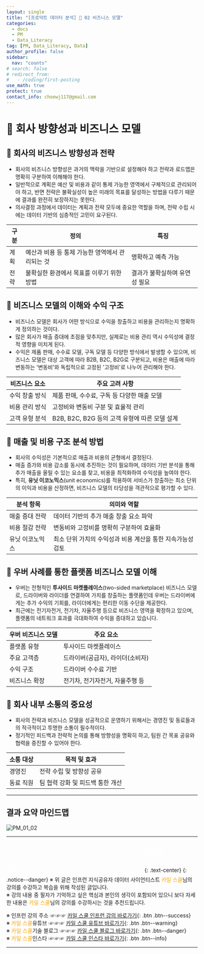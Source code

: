 ```yaml
---
layout: single
title: "[프로덕트 데이터 분석] 🔐 02 비즈니스 모델"
categories:
  - docs
  - PM
  - Data_Literacy
tag: [PM, Data_Literacy, Data]
author_profile: false
sidebar:
  nav: "counts"
# search: false
# redirect_from:
#   - /coding/first-posting
use_math: true
protect: true
contact_info: choewj117@gmail.com
---
```


# 👑 회사 방향성과 비즈니스 모델

## 🍆 회사의 비즈니스 방향성과 전략

- 회사의 비즈니스 방향성은 과거의 맥락을 기반으로 설정해야 하고 전략과 로드맵은 명확히 구분하여 이해해야 한다.
- 일반적으로 계획은 예산 및 비용과 같이 통제 가능한 영역에서 구체적으로 관리되어야 하고, 반면 전략은 불확실성이 높은 미래의 목표를 달성하는 방법을 다루기 때문에 결과를 완전히 보장하지는 못한다.
- 의사결정 과정에서 데이터는 계획과 전략 모두에 중요한 역할을 하며, 전략 수립 시에는 데이터 기반의 심층적인 고민이 요구된다.

| 구분 | 정의                                            | 특징                          |
| ---- | ----------------------------------------------- | ----------------------------- |
| 계획 | 예산과 비용 등 통제 가능한 영역에서 관리되는 것 | 명확하고 예측 가능            |
| 전략 | 불확실한 환경에서 목표를 이루기 위한 방법       | 결과가 불확실하며 유연성 필요 |

## 🍆 비즈니스 모델의 이해와 수익 구조

- 비즈니스 모델은 회사가 어떤 방식으로 수익을 창출하고 비용을 관리하는지 명확하게 정의하는 것이다.
- 많은 회사가 매출 증대에 초점을 맞추지만, 실제로는 비용 관리 역시 수익성에 결정적 영향을 미치게 된다.
- 수익은 제품 판매, 수수료 모델, 구독 모델 등 다양한 방식에서 발생할 수 있으며, 비즈니스 모델은 대상 고객에 따라 B2B, B2C, B2G로 구분되고, 비용은 매출에 따라 변동하는 '변동비'와 독립적으로 고정된 '고정비'로 나누어 관리해야 한다.

| 비즈니스 요소  | 주요 고려 사항                                |
| -------------- | --------------------------------------------- |
| 수익 창출 방식 | 제품 판매, 수수료, 구독 등 다양한 매출 모델   |
| 비용 관리 방식 | 고정비와 변동비 구분 및 효율적 관리           |
| 고객 유형 분석 | B2B, B2C, B2G 등의 고객 유형에 따른 모델 설계 |

## 🍆 매출 및 비용 구조 분석 방법

- 회사의 수익성은 기본적으로 매출과 비용의 균형에서 결정된다.
- 매출 증가와 비용 감소를 동시에 추진하는 것이 필요하며, 데이터 기반 분석을 통해 추가 매출을 올릴 수 있는 요소를 찾고, 비용을 최적화하여 수익성을 높여야 한다.
- 특히, **유닛 이코노믹스**(unit economics)를 적용하여 서비스가 창출하는 최소 단위의 이익과 비용을 산정하면, 비즈니스 모델의 타당성을 객관적으로 평가할 수 있다.

| 분석 항목       | 의미와 역할                                                |
| --------------- | ---------------------------------------------------------- |
| 매출 증대 전략  | 데이터 기반의 추가 매출 창출 요소 파악                     |
| 비용 절감 전략  | 변동비와 고정비를 명확히 구분하여 효율화                   |
| 유닛 이코노믹스 | 최소 단위 가치의 수익성과 비용 계산을 통한 지속가능성 검토 |

## 🍆 우버 사례를 통한 플랫폼 비즈니스 모델 이해

- 우버는 전형적인 **투사이드 마켓플레이스**(two-sided marketplace) 비즈니스 모델로, 드라이버와 라이더를 연결하여 가치를 창출하는 플랫폼인데 우버는 드라이버에게는 추가 수익의 기회를, 라이더에게는 편리한 이동 수단을 제공한다.
- 최근에는 전기자전거, 전기차, 자율주행 등으로 비즈니스 영역을 확장하고 있으며, 플랫폼의 네트워크 효과를 극대화하여 수익을 증대하고 있습니다.

| 우버 비즈니스 모델 | 주요 요소                        |
| ------------------ | -------------------------------- |
| 플랫폼 유형        | 투사이드 마켓플레이스            |
| 주요 고객층        | 드라이버(공급자), 라이더(소비자) |
| 수익 구조          | 드라이버 수수료 기반             |
| 비즈니스 확장      | 전기차, 전기자전거, 자율주행 등  |

## 🍆 회사 내부 소통의 중요성

- 회사의 전략과 비즈니스 모델을 성공적으로 운영하기 위해서는 경영진 및 동료들과의 적극적이고 투명한 소통이 필수적이다.
- 정기적인 피드백과 전략적 논의를 통해 방향성을 명확히 하고, 팀원 간 목표 공유와 협력을 증진할 수 있어야 한다.

| 소통 대상 | 목적 및 효과                     |
| --------- | -------------------------------- |
| 경영진    | 전략 수립 및 방향성 공유         |
| 동료 직원 | 팀 협력 강화 및 피드백 통한 개선 |

---

## 결과 요약 마인드맵

![PM_01_02]({{site.url}}/images/2025-03-25-PM/01_02.png)

---

<a style="font-size:30px; color: white;">⇩⇩⇩⇩⇩⇩⇩⇩⇩⇩⇩⇩출처⇩⇩⇩⇩⇩⇩⇩⇩⇩⇩⇩⇩</a>
{: .text-center}
{: .notice--danger}
※ 위 글은 인프런 지식공유자 데이터 사이언티스트 <a style="color: orange;">카일 스쿨</a>님의 강의를 수강하고 복습을 위해 작성된 글입니다.<br>
※ 강의 내용 중 필자가 기억하고 싶은 핵심과 본인의 생각이 포함되어 있으니 보다 자세한 내용은 <a style="color: orange;">카일 스쿨</a>님의 강의를 수강하시는 것을 추천드립니다. <br>

※ 인프런 강의 주소 ☞☞☞ [카일 스쿨 인프런 강의 바로가기](https://www.inflearn.com/course/pm-%EB%8D%B0%EC%9D%B4%ED%84%B0-%EB%A6%AC%ED%84%B0%EB%9F%AC%EC%8B%9C){: .btn .btn--success}<br>
※ <a style="color: orange;">카일 스쿨</a>유튜브 ☞☞☞ [카일 스쿨 유튜브 바로가기](https://www.youtube.com/c/kyleschool){: .btn .btn--warning}<br>
※ <a style="color: orange;">카일 스쿨</a>기술 블로그 ☞☞☞ [카일 스쿨 블로그 바로가기](https://zzsza.github.io/){: .btn .btn--danger}<br>
※ <a style="color: orange;">카일 스쿨</a>인스타 ☞☞☞ [카일 스쿨 인스타 바로가기](https://www.instagram.com/data.scientist/){: .btn .btn--info}

---
